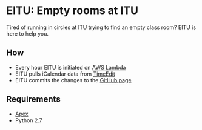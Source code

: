 # EITU: Empty rooms at ITU

Tired of running in circles at ITU trying to find an empty class room? EITU is here to help you.

## How

- Every hour EITU is initiated on [AWS Lambda](https://aws.amazon.com/lambda/details/)
- EITU pulls iCalendar data from [TimeEdit](https://timeedit.itu.dk/)
- EITU commits the changes to the [GitHub page](https://eitu.github.io)

## Requirements

- [Apex](https://github.com/apex)
- Python 2.7
